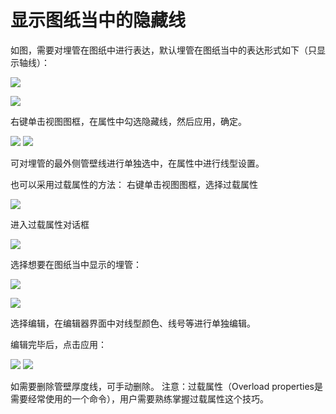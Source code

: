 
# 显示图纸当中的隐藏线

如图，需要对埋管在图纸中进行表达，默认埋管在图纸当中的表达形式如下（只显示轴线）：

![](显示图纸当中的隐藏线\2022-10-01-23-04-29.png)

![](显示图纸当中的隐藏线\2022-10-01-23-04-40.png)

右键单击视图图框，在属性中勾选隐藏线，然后应用，确定。

![](显示图纸当中的隐藏线\2022-10-01-23-04-50.png)
![](显示图纸当中的隐藏线\2022-10-01-23-04-56.png)

可对埋管的最外侧管壁线进行单独选中，在属性中进行线型设置。

也可以采用过载属性的方法：
右键单击视图图框，选择过载属性

![](显示图纸当中的隐藏线\2022-10-01-23-05-09.png)


进入过载属性对话框

![](显示图纸当中的隐藏线\2022-10-01-23-05-24.png)


选择想要在图纸当中显示的埋管：

![](显示图纸当中的隐藏线\2022-10-01-23-05-35.png)

![](显示图纸当中的隐藏线\2022-10-01-23-05-48.png)

选择编辑，在编辑器界面中对线型颜色、线号等进行单独编辑。

编辑完毕后，点击应用：

![](显示图纸当中的隐藏线\2022-10-01-23-05-57.png)
![](显示图纸当中的隐藏线\2022-10-01-23-06-05.png)

如需要删除管壁厚度线，可手动删除。
注意：过载属性（Overload properties是需要经常使用的一个命令），用户需要熟练掌握过载属性这个技巧。

